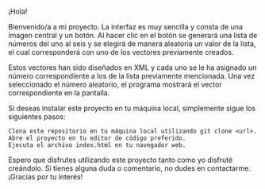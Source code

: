 ¡Hola!

Bienvenido/a a mi proyecto. La interfaz es muy sencilla y consta de una imagen central y un botón. Al hacer clic en el botón se generará una lista de números del uno al seis y se elegirá de manera aleatoria un valor de la lista, el cual corresponderá con uno de los vectores previamente creados.

Estos vectores han sido diseñados en XML y cada uno se le ha asignado un número correspondiente a los de la lista previamente mencionada. Una vez seleccionado el número aleatorio, el programa mostrará el vector correspondiente en la pantalla.

Si deseas instalar este proyecto en tu máquina local, simplemente sigue los siguientes pasos:

    Clona este repositorio en tu máquina local utilizando git clone <url>.
    Abre el proyecto en tu editor de código preferido.
    Ejecuta el archivo index.html en tu navegador web.

Espero que disfrutes utilizando este proyecto tanto como yo disfruté creándolo. Si tienes alguna duda o comentario, no dudes en contactarme. ¡Gracias por tu interés!
